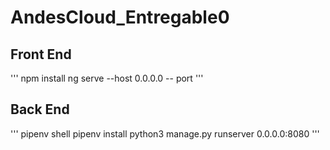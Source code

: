 # AndesCloud_Entregable0

## Front End
'''
npm install
ng serve --host 0.0.0.0 -- port <port>
'''
  
## Back End
'''
pipenv shell
pipenv install
python3 manage.py runserver 0.0.0.0:8080
'''
